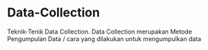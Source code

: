 # Data-Collection
Teknik-Tenik Data Collection. Data Collection merupakan Metode Pengumpulan Data / cara yang dilakukan untuk mengumpulkan data
